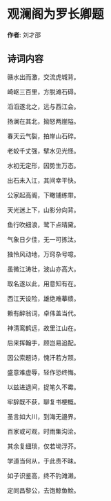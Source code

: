 # 观澜阁为罗长卿题

**作者**: 刘才邵

## 诗词内容

赣水出而激，交流虎城背。

崎岖三百里，方脱滩石碍。

滔滔遂北之，远与西江会。

扬澜在其北，拗怒两崖隘。

春天云气裂，拍岸山石碎。

老蛟千丈强，擘水见光怪。

水初无定形，因势生万态。

出石未入江，其间幸平快。

公家起高阁，下瞰铺练带。

天光迷上下，山影分向背。

鱼行吹细浪，鹭下点晴黛。

气象日夕佳，无一可拣汰。

独怜风动地，万窍杂号噫。

虽微江涛壮，波山亦高大。

取名遂以此，用意知有在。

西江天设险，雄绝难摹缋。

赖有醉翁词，卓伟盖当代。

神清鸾鹤远，故里江山在。

后来挥翰手，顾岂易追配。

因公索题诗，愧汗若方颒。

盛意难虚辱，轻作恐终悔。

以兹进退间，捉笔久不霉。

牢辞既不获，聊复书梗概。

圣言如大川，到海无邉界。

百家或可观，时雨集沟浍。

其余复细琐，仅若坳浮芥。

学道当何从，于此贵不昧。

如子识鉴高，终不钓滩濑。

定同昌黎公，去饱鲸鱼鲙。

